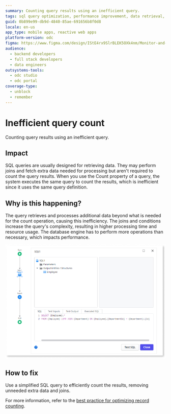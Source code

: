 ```yaml
---
summary: Counting query results using an inefficient query.
tags: sql query optimization, performance improvement, data retrieval, database efficiency, troubleshooting
guid: 0b899e99-db9d-4840-85ae-691656b8f0d8
locale: en-us
app_type: mobile apps, reactive web apps
platform-version: odc
figma: https://www.figma.com/design/IStE4rx9SlrBLEK5OXk4nm/Monitor-and-troubleshoot-apps?node-id=3525-185&t=ZHJybqzEUX6B7aIU-1
audience:
  - backend developers
  - full stack developers
  - data engineers
outsystems-tools:
  - odc studio
  - odc portal
coverage-type:
  - unblock
  - remember
---
```


# Inefficient query count

Counting query results using an inefficient query.

## Impact

SQL queries are usually designed for retrieving data. They may perform joins and fetch extra data needed for processing but aren't required to count the query results. When you use the Count property of a query, the system executes the same query to count the results, which is inefficient since it uses the same query definition.

## Why is this happening?

The query retrieves and processes additional data beyond what is needed for the count operation, causing this inefficiency. The joins and conditions increase the query's complexity, resulting in higher processing time and resource usage. The database engine has to perform more operations than necessary, which impacts performance.

![An action flow with a SQL query using a join and a condition, and then a Count node.](images/odcs-inefficient-query-count.png "Inefficient query count")

## How to fix

Use a simplified SQL query to efficiently count the results, removing unneeded extra data and joins.

For more information, refer to the [best practice for optimizing record counting](../../../building-apps/ui/creating-screens/best-practices-fetch-display-data.md#record-counting).
